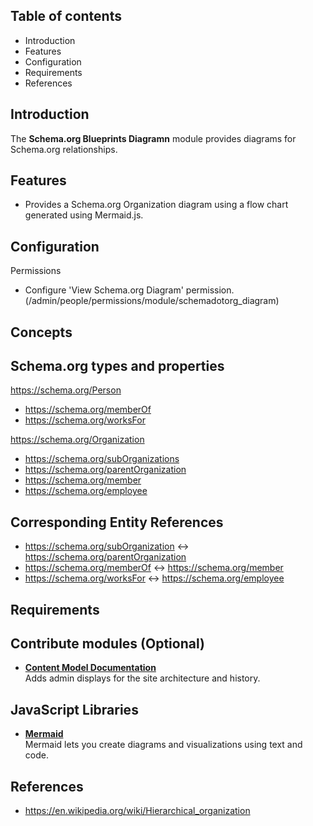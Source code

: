 Table of contents
-----------------

* Introduction
* Features
* Configuration
* Requirements
* References


Introduction
------------

The **Schema.org Blueprints Diagramn** module provides
diagrams for Schema.org relationships.


Features
--------

- Provides a Schema.org Organization diagram using a flow chart 
  generated using Mermaid.js.


Configuration
-------------

Permissions

- Configure 'View Schema.org Diagram' permission.  
  (/admin/people/permissions/module/schemadotorg_diagram)


Concepts
--------

## Schema.org types and properties

https://schema.org/Person
- https://schema.org/memberOf
- https://schema.org/worksFor

https://schema.org/Organization
- https://schema.org/subOrganizations
- https://schema.org/parentOrganization
- https://schema.org/member
- https://schema.org/employee

## Corresponding Entity References

- https://schema.org/subOrganization ↔ https://schema.org/parentOrganization
- https://schema.org/memberOf ↔ https://schema.org/member
- https://schema.org/worksFor ↔ https://schema.org/employee


Requirements
------------

## Contribute modules (Optional)

- **[Content Model Documentation](https://www.drupal.org/project/content_model_documentation)**  
  Adds admin displays for the site architecture and history.

## JavaScript Libraries

- **[Mermaid](https://mermaid.js.org)**  
  Mermaid lets you create diagrams and visualizations using text and code.


References
----------

- https://en.wikipedia.org/wiki/Hierarchical_organization


